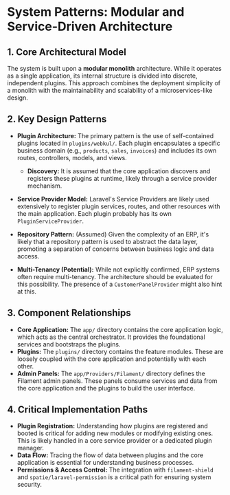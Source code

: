 # System Patterns: Modular and Service-Driven Architecture

## 1. Core Architectural Model

The system is built upon a **modular monolith** architecture. While it operates as a single application, its internal structure is divided into discrete, independent plugins. This approach combines the deployment simplicity of a monolith with the maintainability and scalability of a microservices-like design.

## 2. Key Design Patterns

- **Plugin Architecture:** The primary pattern is the use of self-contained plugins located in `plugins/webkul/`. Each plugin encapsulates a specific business domain (e.g., `products`, `sales`, `invoices`) and includes its own routes, controllers, models, and views.
    - **Discovery:** It is assumed that the core application discovers and registers these plugins at runtime, likely through a service provider mechanism.

- **Service Provider Model:** Laravel's Service Providers are likely used extensively to register plugin services, routes, and other resources with the main application. Each plugin probably has its own `PluginServiceProvider`.

- **Repository Pattern:** (Assumed) Given the complexity of an ERP, it's likely that a repository pattern is used to abstract the data layer, promoting a separation of concerns between business logic and data access.

- **Multi-Tenancy (Potential):** While not explicitly confirmed, ERP systems often require multi-tenancy. The architecture should be evaluated for this possibility. The presence of a `CustomerPanelProvider` might also hint at this.

## 3. Component Relationships

- **Core Application:** The `app/` directory contains the core application logic, which acts as the central orchestrator. It provides the foundational services and bootstraps the plugins.
- **Plugins:** The `plugins/` directory contains the feature modules. These are loosely coupled with the core application and potentially with each other.
- **Admin Panels:** The `app/Providers/Filament/` directory defines the Filament admin panels. These panels consume services and data from the core application and the plugins to build the user interface.

## 4. Critical Implementation Paths

- **Plugin Registration:** Understanding how plugins are registered and booted is critical for adding new modules or modifying existing ones. This is likely handled in a core service provider or a dedicated plugin manager.
- **Data Flow:** Tracing the flow of data between plugins and the core application is essential for understanding business processes.
- **Permissions & Access Control:** The integration with `filament-shield` and `spatie/laravel-permission` is a critical path for ensuring system security.
